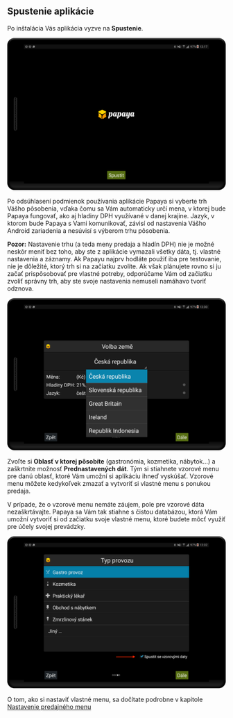 ## Spustenie aplikácie

Po inštalácia Vás aplikácia vyzve na **Spustenie**.

![](/assets/1.png)

Po odsúhlasení podmienok používania aplikácie Papaya si vyberte trh Vášho pôsobenia, vďaka čomu sa Vám automaticky určí mena, v ktorej bude Papaya fungovať, ako aj hladiny DPH využívané v danej krajine. Jazyk, v ktorom bude Papaya s Vami komunikovať, závisí od nastavenia Vášho Android zariadenia a nesúvisí s výberom trhu pôsobenia.

**Pozor:** Nastavenie trhu \(a teda meny predaja a hladín DPH\) nie je možné neskôr meniť bez toho, aby ste z aplikácie vymazali všetky dáta, tj. vlastné nastavenia a záznamy. Ak Papayu najprv hodláte použiť iba pre testovanie, nie je dôležité, ktorý trh si na začiatku zvolíte. Ak však plánujete rovno si ju začať prispôsobovať pre vlastné potreby, odporúčame Vám od začiatku zvoliť správny trh, aby ste svoje nastavenia nemuseli namáhavo tvoriť odznova.

![](/assets/3.png)

Zvoľte si **Oblasť v ktorej pôsobíte** \(gastronómia, kozmetika, nábytok...\) a zaškrtnite možnosť **Prednastavených dát**. Tým si stiahnete vzorové menu pre danú oblasť, ktoré Vám umožní si aplikáciu ihneď vyskúšať. Vzorové menu môžete kedykoľvek zmazať a vytvoriť si vlastné menu s ponukou predaja.

V prípade, že o vzorové menu nemáte záujem, pole pre vzorové dáta nezaškrtávajte. Papaya sa Vám tak stiahne s čistou databázou, ktorá Vám umožní vytvoriť si od začiatku svoje vlastné menu, ktoré budete môcť využiť pre účely svojej prevádzky.

![](/assets/4.png)

O tom, ako si nastaviť vlastné menu, sa dočítate podrobne v kapitole [Nastavenie predajného menu](/práca-s-položkami-na-účte.html)

